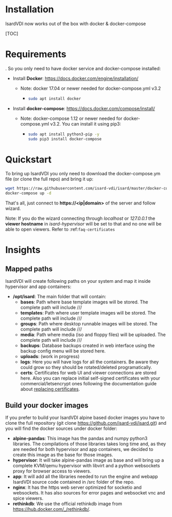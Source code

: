 <h1>Installation</h1>

IsardVDI now works out of the box with docker & docker-compose

[TOC]

# Requirements

. So you only need to have docker service and docker-compose installed:

- Install **Docker**: https://docs.docker.com/engine/installation/

  - Note: docker 17.04 or newer needed for docker-compose.yml v3.2

    - ```bash
      sudo apt install docker
      ```

- Install **docker-compose**: https://docs.docker.com/compose/install/

  - Note: docker-compose 1.12 or newer needed for docker-compose.yml v3.2. You can install it using pip3:

    - ```bash
      sudo apt install python3-pip -y
      sudo pip3 install docker-compose
      ```

# Quickstart

To bring up IsardVDI you only need to download the docker-compose.ym file (or clone the full repo) and bring it up:

```bash
wget https://raw.githubusercontent.com/isard-vdi/isard/master/docker-compose.yml
docker-compose up -d
```

That's all, just connect to **https://<ip|domain>** of the server and follow wizard.

Note: If you do the wizard connecting through *localhost* or *127.0.0.1* the **viewer hostname** in *isard-hypervisor* will be set to that and no one will be able to open viewers.  Refer to :ref:`faq-certificates`

# Insights

## Mapped paths

IsardVDI will create following paths on your system and map it inside hypervisor and app containers:

- **/opt/isard**: The main folder that will contain:
  - **bases**: Path where base template images will be stored. The complete path will include <role>/<category>/<group>/<username>
  - **templates**: Path where user template images will be stored. The complete path will include <role>/<category>/<group>/<username>
  - **groups**: Path where desktop runnable images will be stored. The complete path will include <role>/<category>/<group>/<username>
  - **media**: Path where media (iso and floppy files) will be uploaded. The complete path will include <role>/<category>/<group>/<username>
  - **backups**: Database backups created in web interface using the backup config menu will be stored here.
  - **uploads**: (work in progress)
  - **logs**: Here you will have logs for all the containers. Be aware they could grow so they should be rotated/deleted programatically.
  - **certs**: Certificates for web UI and viewer connections are stored here. Also you can replace initial self-signed certificates with your commercial/letsencrypt ones following the documentation guide about [replacing certificates](certificates.md).

## Build your docker images

If you prefer to build your IsardVDI alpine based docker images you have to clone the full repository (git clone https://github.com/isard-vdi/isard.git) and you will find the docker sources under docker folder:

- **alpine-pandas**: This image has the pandas and numpy python3 libraries. The compilations of those libraries takes long time and, as they are needed for both hypervisor and app containers, we decided to create this image as the base for those images.
- **hypervisor**: It will take alpine-pandas image as base and will bring up a complete KVM/qemu hypervisor with libvirt and a python websockets proxy for browser access to viewers.
- **app**: It will add all the libraries needed to run the engine and webapp IsardVDI source code contained in /src folder of the repo.
- **nginx**: It has the https web server optimized for socketio and websockets. It has also sources for error pages and websocket vnc and spice viewers.
- **rethinkdb**: We use the official rethinkdb image from https://hub.docker.com/_/rethinkdb/.